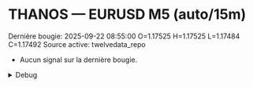 # THANOS — EURUSD M5 (auto/15m)
Dernière bougie: 2025-09-22 08:55:00  O=1.17525  H=1.17525  L=1.17484  C=1.17492
Source active: twelvedata_repo

- Aucun signal sur la dernière bougie.

<details><summary>Debug</summary>

- TD_API_KEY manquant.

</details>